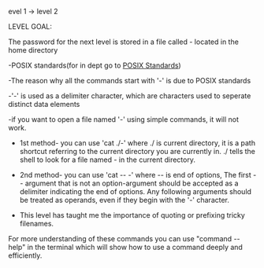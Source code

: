 evel 1 -> level 2

LEVEL GOAL:

The password for the next level is stored in a file called - located in the home directory

-POSIX standards(for in dept go to [POSIX Standards](https://en.wikipedia.org/wiki/POSIX))

-The reason why all the commands start with '-' is due to POSIX standards

-'-' is used as a delimiter character, which are characters used to seperate distinct data elements

-if you want to open a file named '-' using simple commands, it will not work.

- 1st method- you can use 'cat ./-' where ./ is current directory, it is a path shortcut referring to the current directory you are currently in. ./ tells the shell to look for a file named - in the current directory.
     
- 2nd method- you can use 'cat -- -' where -- is end of options, The first -- argument that is not an option-argument should be accepted as a delimiter indicating the end of options. Any following arguments should be treated as operands, even if they begin with the '-' character.

- This level has taught me the importance of quoting or prefixing tricky filenames.

For more understanding of these commands you can use "command --help" in the terminal which will show how to use a command deeply and efficiently.


